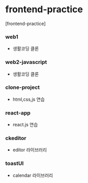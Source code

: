 # frontend-practice

[frontend-practice]

### web1

- 생활코딩 클론

### web2-javascript

- 생활코딩 클론

### clone-project

- html,css,js 연습

### react-app

- react.js 연습

### ckeditor

- editor 라이브러리

### toastUI

- calendar 라이브러리
